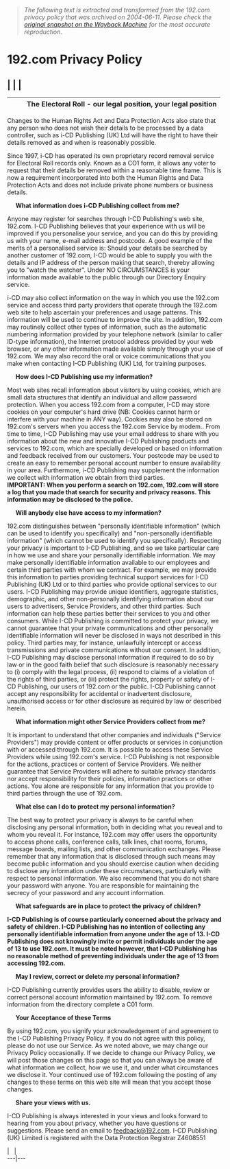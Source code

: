 > *The following text is extracted and transformed from the 192.com privacy policy that was archived on 2004-06-11. Please check the [original snapshot on the Wayback Machine](https://web.archive.org/web/20040611023739id_/http%3A//www.192.com/privacypolicy.cfm) for the most accurate reproduction.*

# 192.com Privacy Policy

|  |  |     
---  
|  |      **The Electoral Roll - our legal position, your legal position** |   
---|---  
  
Changes to the Human Rights Act and Data Protection Acts also state that any person who does not wish their details to be processed by a data controller, such as i-CD Publishing (UK) Ltd will have the right to have their details removed as and when is reasonably possible.

Since 1997, i-CD has operated its own proprietary record removal service for Electoral Roll records only. Known as a CO1 form, it allows any voter to request that their details be removed within a reasonable time frame. This is now a requirement incorporated into both the Human Rights and Data Protection Acts and does not include private phone numbers or business details.   
  
     **What information does i-CD Publishing collect from me?**  
  
Anyone may register for searches through I-CD Publishing's web site, 192.com. I-CD Publishing believes that your experience with us will be improved if you personalise your service, and you can do this by providing us with your name, e-mail address and postcode. A good example of the merits of a personalised service is: Should your details be searched by another customer of 192.com, I-CD would be able to supply you with the details and IP address of the person making that search, thereby allowing you to "watch the watcher". Under NO CIRCUMSTANCES is your information made available to the public through our Directory Enquiry service. 

i-CD may also collect information on the way in which you use the 192.com service and access third party providers that operate through the 192.com web site to help ascertain your preferences and usage patterns. This information will be used to continue to improve the site. In addition, 192.com may routinely collect other types of information, such as the automatic numbering information provided by your telephone network (similar to caller ID-type information), the Internet protocol address provided by your web browser, or any other information made available simply through your use of 192.com. We may also record the oral or voice communications that you make when contacting I-CD Publishing (UK) Ltd, for training purposes.   
  
     **How does I-CD Publishing use my information?**  
  
Most web sites recall information about visitors by using cookies, which are small data structures that identify an individual and allow password protection. When you access 192.com from a computer, I-CD may store cookies on your computer's hard drive (NB: Cookies cannot harm or interfere with your machine in ANY way). Cookies may also be stored on 192.com's servers when you access the 192.com Service by modem.. From time to time, I-CD Publishing may use your email address to share with you information about the new and innovative I-CD Publishing products and services to 192.com, which are specially developed or based on information and feedback received from our customers. Your postcode may be used to create an easy to remember personal account number to ensure availability in your area. Furthermore, i-CD Publishing may supplement the information we collect with information we obtain from third parties.   
**IMPORTANT: When you perform a search on 192.com, 192.com will store a log that you made that search for security and privacy reasons. This information may be disclosed to the police.**  
  
     **Will anybody else have access to my information?**  
  
192.com distinguishes between "personally identifiable information" (which can be used to identify you specifically) and "non-personally identifiable information" (which cannot be used to identify you specifically). Respecting your privacy is important to I-CD Publishing, and so we take particular care in how we use and share your personally identifiable information. We may make personally identifiable information available to our employees and certain third parties with whom we contract. For example, we may provide this information to parties providing technical support services for I-CD Publishing (UK) Ltd or to third parties who provide optional services to our users. I-CD Publishing may provide unique identifiers, aggregate statistics, demographic, and other non-personally identifying information about our users to advertisers, Service Providers, and other third parties. Such information can help these parties better their services to you and other consumers. While I-CD Publishing is committed to protect your privacy, we cannot guarantee that your private communications and other personally identifiable information will never be disclosed in ways not described in this policy. Third parties may, for instance, unlawfully intercept or access transmissions and private communications without our consent. In addition, I-CD Publishing may disclose personal information if required to do so by law or in the good faith belief that such disclosure is reasonably necessary to (i) comply with the legal process, (ii) respond to claims of a violation of the rights of third parties, or (iii) protect the rights, property or safety of I-CD Publishing, our users of 192.com or the public. I-CD Publishing cannot accept any responsibility for accidental or inadvertent disclosure, unauthorised access or for other disclosure as required by law or described herein.   
  
     **What information might other Service Providers collect from me?**  
  
It is important to understand that other companies and individuals ("Service Providers") may provide content or offer products or services in conjunction with or accessed through 192.com. It is possible to access these Service Providers while using 192.com's service. I-CD Publishing is not responsible for the actions, practices or content of Service Providers. We neither guarantee that Service Providers will adhere to suitable privacy standards nor accept responsibility for their policies, information practices or other actions. You alone are responsible for any information that you provide to third parties through the use of 192.com.   
  
     **What else can I do to protect my personal information?**  
  
The best way to protect your privacy is always to be careful when disclosing any personal information, both in deciding what you reveal and to whom you reveal it. For instance, 192.com may offer users the opportunity to access phone calls, conference calls, talk lines, chat rooms, forums, message boards, mailing lists, and other communication exchanges. Please remember that any information that is disclosed through such means may become public information and you should exercise caution when deciding to disclose any information under these circumstances, particularly with respect to personal information. We also recommend that you do not share your password with anyone. You are responsible for maintaining the secrecy of your password and any account information.   
  
     **What safeguards are in place to protect the privacy of children?**  
  
**I-CD Publishing is of course particularly concerned about the privacy and safety of children. I-CD Publishing has no intention of collecting any personally identifiable information from anyone under the age of 13. I-CD Publishing does not knowingly invite or permit individuals under the age of 13 to use 192.com. It must be noted however, that I-CD Publishing has no reasonable method of preventing individuals under the age of 13 from accessing 192.com.**  
  
     **May I review, correct or delete my personal information?**  
  
I-CD Publishing currently provides users the ability to disable, review or correct personal account information maintained by 192.com. To remove information from the directory complete a C01 form.   
  
     **Your Acceptance of these Terms**  
  
By using 192.com, you signify your acknowledgement of and agreement to the I-CD Publishing Privacy Policy. If you do not agree with this policy, please do not use our Service. As we noted above, we may change our Privacy Policy occasionally. If we decide to change our Privacy Policy, we will post those changes on this page so that you can always be aware of what information we collect, how we use it, and under what circumstances we disclose it. Your continued use of 192.com following the posting of any changes to these terms on this web site will mean that you accept those changes.   
  
     **Share your views with us.**  
  
I-CD Publishing is always interested in your views and looks forward to hearing from you about privacy, whether you have questions or suggestions. Please send an email to [feedback@192.com](mailto:feedback@192.com). I-CD Publishing (UK) Limited is registered with the Data Protection Registrar Z4608551  
  
|   |   
---|---
